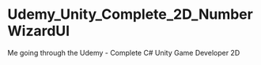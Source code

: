 # Udemy_Unity_Complete_2D_NumberWizardUI
Me going through the Udemy - Complete C# Unity Game Developer 2D
